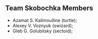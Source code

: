 Team Skobochka Members
----------------------

* Azamat S. Kalimoulline (turtle);
* Alexey V. Voznyuk (swizard);
* Gleb G. Golubitsky (sectoid);
